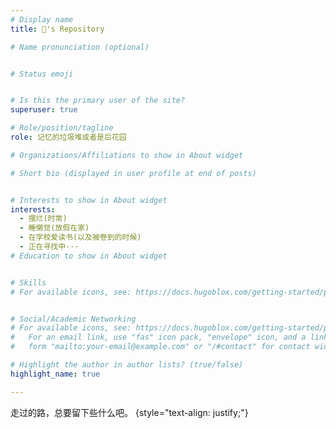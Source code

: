 ```yaml
---
# Display name
title: 🐑's Repository

# Name pronunciation (optional)


# Status emoji


# Is this the primary user of the site?
superuser: true

# Role/position/tagline
role: 记忆的垃圾堆或者是后花园

# Organizations/Affiliations to show in About widget

# Short bio (displayed in user profile at end of posts)


# Interests to show in About widget
interests:
  - 摆烂(时常)
  - 睡懒觉(放假在家)
  - 在学校爱读书(以及被卷到的时候)
  - 正在寻找中···
# Education to show in About widget


# Skills
# For available icons, see: https://docs.hugoblox.com/getting-started/page-builder/#icons


# Social/Academic Networking
# For available icons, see: https://docs.hugoblox.com/getting-started/page-builder/#icons
#   For an email link, use "fas" icon pack, "envelope" icon, and a link in the
#   form "mailto:your-email@example.com" or "/#contact" for contact widget.

# Highlight the author in author lists? (true/false)
highlight_name: true

---
```


走过的路，总要留下些什么吧。
{style="text-align: justify;"}
